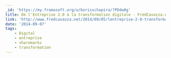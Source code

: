 ```yaml
---
_id: 'https://my.framasoft.org/u/borisschapira/?PDdw0g'
title: De l'Entreprise 2.0 à la transformation digitale - FredCavazza.net
link: 'http://www.fredcavazza.net/2014/09/05/lentreprise-2-0-transformation-digitale/'
date: '2014-09-07'
tags:
    - Digital
    - entreprise
    - sharemarks
    - transformation
---
```


<div class="markdown"><p></p></div>
